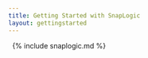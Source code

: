 ```yaml
---
title: Getting Started with SnapLogic
layout: gettingstarted
---
```


<a name="snaplogic">&nbsp;</a>
{% include snaplogic.md %}
